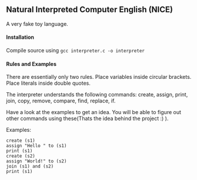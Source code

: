 ## Natural Interpreted Computer English (NICE)
A very fake toy language.

#### Installation
Compile source using `gcc interpreter.c -o interpreter`

#### Rules and Examples

There are essentially only two rules. Place variables inside circular brackets. Place literals inside double quotes.

The interpreter understands the following commands: create, assign, print, join, copy, remove, compare, find, replace, if.

Have a look at the examples to get an idea. You will be able to figure out other commands using these(Thats the idea behind the project :) ).

Examples:

~~~
create (s1)
assign "Hello " to (s1)
print (s1)
create (s2)
assign "World!" to (s2)
join (s1) and (s2)
print (s1)
~~~
